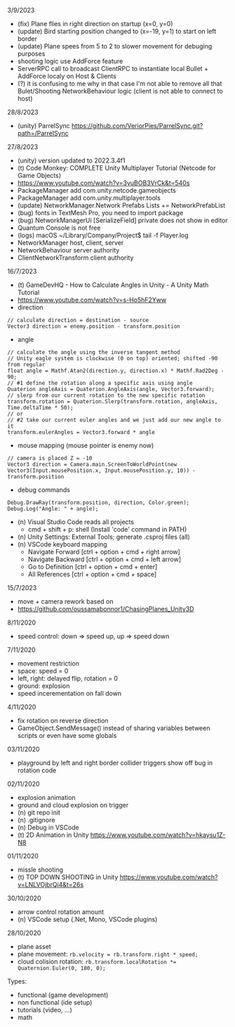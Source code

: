 3/9/2023
- (fix) Plane flies in right direction on startup (x=0, y=0)
- (update) Bird starting position changed to (x=-19, y=1) to start on left border
- (update) Plane spees from 5 to 2 to slower movement for debuging purposes
- shooting logic use AddForce feature
- ServerRPC call to broadcast ClientRPC to instantiate local Bullet + AddForce localy on Host & Clients
- (?) it is confusing to me why in that case I'm not able to remove all that Bulet/Shooting NetworkBehaviour logic (client is not able to connect to host)

28/8/2023
- (unity) ParrelSync https://github.com/VeriorPies/ParrelSync.git?path=/ParrelSync

27/8/2023
- (unity) version updated to 2022.3.4f1
- (t) Code Monkey: COMPLETE Unity Multiplayer Tutorial (Netcode for Game Objects)
- https://www.youtube.com/watch?v=3yuBOB3VrCk&t=540s
- PackageManager add com.unity.netcode.gameobjects
- PackageManager add com.unity.multiplayer.tools
- (update) NetworkManager.Network Prefabs Lists += NetworkPrefabList
- (bug) fonts in TextMesh Pro, you need to import package
- (bug) NetworkManagerUi [SerializeField] private does not show in editor
- Quantum Console is not free
- (logs) macOS ~/Library/Company/Project$ tail -f Player.log
- NetworkManager host, client, server
- NetworkBehaviour server authority
- ClientNetworkTransform client authority

16/7/2023
- (t) GameDevHQ - How to Calculate Angles in Unity - A Unity Math Tutorial
- https://www.youtube.com/watch?v=s-Ho5hF2Yww
- direction
```
// calculate direction = destination - source
Vector3 direction = enemy.position - transform.position
```
- angle
``` 
// calculate the angle using the inverse tangent method
// Unity eagle system is clockwise (0 on top) oriented; shifted -90 from regular
float angle = Mathf.Atan2(direction.y, direction.x) * Mathf.Rad2Deg - 90;
// #1 define the rotation along a specific axis using angle
Quaterion angleAxis = Quaterion.AngleAxis(angle, Vector3.forward);
// slerp from our current rotation to the new specific rotation
transform.rotation = Quaterion.Slerp(transform.rotation, angleAxis, Time.deltaTime * 50);
// or
// #2 take our current euler angles and we just add our new angle to it
transform.eulerAngles = Vector3.forward * angle
```
- mouse mapping (mouse pointer is enemy now)
```
// camera is placed Z = -10
Vector3 direction = Camera.main.ScreenToWorldPoint(new Vector3(Input.mousePosition.x, Input.mousePosition.y, 10)) - transform.position
```
- debug commands
```
Debug.DrawRay(transform.position, direction, Color.green);
Debug.Log("Angle: " + angle);
```
- (n) Visual Studio Code reads all projects
    - cmd + shift + p: shell (Install 'code' command in PATH)
- (n) Unity Settings: External Tools; generate .csproj files (all)
- (n) VSCode keyboard mapping
  - Navigate Forward [ctrl + option + cmd + right arrow]
  - Navigate Backward [ctrl + option + cmd + left arrow]
  - Go to Definition [ctrl + option + cmd + enter]
  - All References [ctrl + option + cmd + space]

15/7/2023
- move + camera rework based on
- https://github.com/oussamabonnor1/ChasingPlanes_Unity3D

8/11/2020
- speed control: down => speed up, up => speed down

7/11/2020
- movement restriction
- space: speed = 0
- left, right: delayed flip, rotation = 0
- ground: explosion
- speed incerementation on fall down

4/11/2020
- fix rotation on reverse direction
- GameObject.SendMessage() instead of sharing  variables between scripts or even have some globals

03/11/2020
- playground by left and right border collider triggers show off bug in rotation code

02/11/2020
- explosion animation
- ground and cloud explosion on trigger
- (n) git repo init
- (n) .gitignore
- (n) Debug in VSCode
- (t) 2D Animation in Unity https://www.youtube.com/watch?v=hkaysu1Z-N8

01/11/2020
- missle shooting
- (t) TOP DOWN SHOOTING in Unity https://www.youtube.com/watch?v=LNLVOjbrQj4&t=26s

30/10/2020
- arrow control rotation amount
- (n) VSCode setup (.Net, Mono, VSCode plugins)

28/10/2020
- plane asset
- plane movement: `rb.velocity = rb.transform.right * speed;`
- cloud colision rotation: `rb.transform.localRotation *= Quaternion.Euler(0, 180, 0);`

Types:
- functional (game development)
- non functional (ide setup)
- tutorials (video, ...)
- math